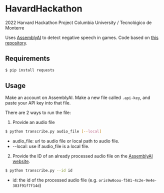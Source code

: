 # HavardHackathon
2022 Harvard Hackathon Project Columbia University / Tecnológico de Monterre

Uses [AssemblyAI](https://www.assemblyai.com) to detect negative speech in games.
Code based on [this repository](https://github.com/AssemblyAI-Examples/assemblyai-and-python-in-5-minutes).

## Requirements

```bash
$ pip install requests
```

## Usage

Make an account on AssemblyAI.
Make a new file called `.api-key`, and paste your API key into that file.

There are 2 ways to run the file:
1. Provide an audio file
```bash
$ python transcribe.py audio_file [--local]
```
- audio_file: url to audio file or local path to audio file.
- --local: use if audio_file is a local file.

2. Provide the ID of an already processed audio file on the [AssemblyAI website](https://app.assemblyai.com/processing-queue).
```bash
$ python transcribe.py --id id
```
- id: the id of the processed audio file (e.g. `oris9w0oou-f581-4c2e-9e4e-383f91f7f14d`)
